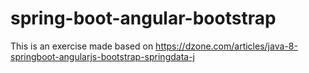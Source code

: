 # spring-boot-angular-bootstrap
This is an exercise made based on https://dzone.com/articles/java-8-springboot-angularjs-bootstrap-springdata-j
